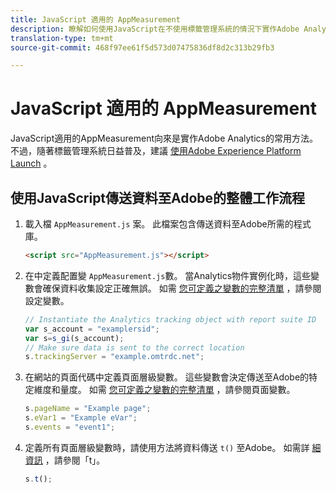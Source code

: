 ```yaml
---
title: JavaScript 適用的 AppMeasurement
description: 瞭解如何使用JavaScript在不使用標籤管理系統的情況下實作Adobe Analytics。
translation-type: tm+mt
source-git-commit: 468f97ee61f5d573d07475836df8d2c313b29fb3

---
```



# JavaScript 適用的 AppMeasurement

JavaScript適用的AppMeasurement向來是實作Adobe Analytics的常用方法。 不過，隨著標籤管理系統日益普及，建議 [使用Adobe Experience Platform Launch](../launch/overview.md) 。

## 使用JavaScript傳送資料至Adobe的整體工作流程

1. 載入檔 `AppMeasurement.js` 案。 此檔案包含傳送資料至Adobe所需的程式庫。

   ```html
   <script src="AppMeasurement.js"></script>
   ```

2. 在中定義配置變 `AppMeasurement.js`數。 當Analytics物件實例化時，這些變數會確保資料收集設定正確無誤。 如需 [您可定義之變數的完整清單](../vars/config-vars/configuration-variables.md) ，請參閱設定變數。

   ```js
   // Instantiate the Analytics tracking object with report suite ID
   var s_account = "examplersid";
   var s=s_gi(s_account);
   // Make sure data is sent to the correct location
   s.trackingServer = "example.omtrdc.net";
   ```

3. 在網站的頁面代碼中定義頁面層級變數。 這些變數會決定傳送至Adobe的特定維度和量度。 如需 [您可定義之變數的完整清單](../vars/page-vars/page-variables.md) ，請參閱頁面變數。

   ```js
   s.pageName = "Example page";
   s.eVar1 = "Example eVar";
   s.events = "event1";
   ```

4. 定義所有頁面層級變數時，請使用方法將資料傳送 `t()` 至Adobe。 如需詳 [細資訊](../vars/functions/t-method.md) ，請參閱「t」。

   ```js
   s.t();
   ```
